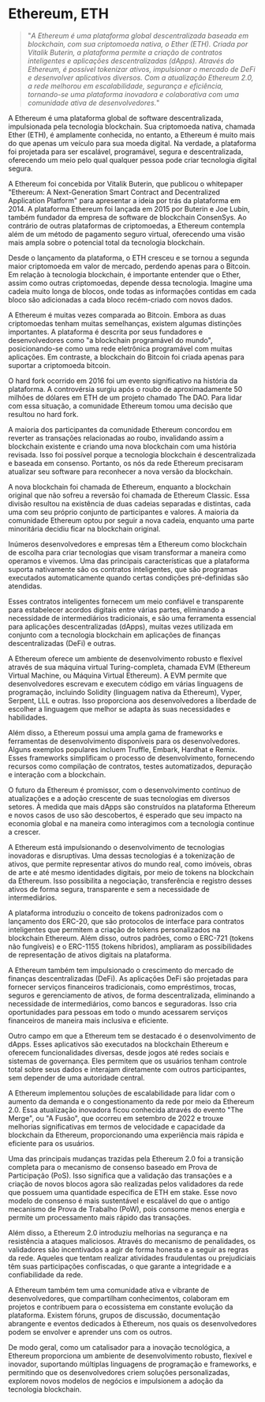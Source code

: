 # Ethereum, ETH

>"*A Ethereum é uma plataforma global descentralizada baseada em blockchain, com sua criptomoeda nativa, o Ether (ETH). Criada por Vitalik Buterin, a plataforma permite a criação de contratos inteligentes e aplicações descentralizadas (dApps). Através do Ethereum, é possível tokenizar ativos, impulsionar o mercado de DeFi e desenvolver aplicativos diversos. Com a atualização Ethereum 2.0, a rede melhorou em escalabilidade, segurança e eficiência, tornando-se uma plataforma inovadora e colaborativa com uma comunidade ativa de desenvolvedores.*"

A Ethereum é uma plataforma global de software descentralizada, impulsionada pela tecnologia blockchain. Sua criptomoeda nativa, chamada Ether (ETH), é amplamente conhecida, no entanto, a Ethereum é muito mais do que apenas um veículo para sua moeda digital. Na verdade, a plataforma foi projetada para ser escalável, programável, segura e descentralizada, oferecendo um meio pelo qual qualquer pessoa pode criar tecnologia digital segura.

A Ethereum foi concebida por Vitalik Buterin, que publicou o whitepaper "Ethereum: A Next-Generation Smart Contract and Decentralized Application Platform" para apresentar a ideia por trás da plataforma em 2014. A plataforma Ethereum foi lançada em 2015 por Buterin e Joe Lubin, também fundador da empresa de software de blockchain ConsenSys. Ao contrário de outras plataformas de criptomoedas, a Ethereum contempla além de um método de pagamento seguro virtual, oferecendo uma visão mais ampla sobre o potencial total da tecnologia blockchain.

Desde o lançamento da plataforma, o ETH cresceu e se tornou a segunda maior criptomoeda em valor de mercado, perdendo apenas para o Bitcoin. Em relação à tecnologia blockchain, é importante entender que o Ether, assim como outras criptomoedas, depende dessa tecnologia. Imagine uma cadeia muito longa de blocos, onde todas as informações contidas em cada bloco são adicionadas a cada bloco recém-criado com novos dados.

A Ethereum é muitas vezes comparada ao Bitcoin. Embora as duas criptomoedas tenham muitas semelhanças, existem algumas distinções importantes. A plataforma é descrita por seus fundadores e desenvolvedores como "a blockchain programável do mundo", posicionando-se como uma rede eletrônica programável com muitas aplicações. Em contraste, a blockchain do Bitcoin foi criada apenas para suportar a criptomoeda bitcoin.

O hard fork ocorrido em 2016 foi um evento significativo na história da plataforma. A controvérsia surgiu após o roubo de aproximadamente 50 milhões de dólares em ETH de um projeto chamado The DAO. Para lidar com essa situação, a comunidade Ethereum tomou uma decisão que resultou no hard fork.

A maioria dos participantes da comunidade Ethereum concordou em reverter as transações relacionadas ao roubo, invalidando assim a blockchain existente e criando uma nova blockchain com uma história revisada. Isso foi possível porque a tecnologia blockchain é descentralizada e baseada em consenso. Portanto, os nós da rede Ethereum precisaram atualizar seu software para reconhecer a nova versão da blockchain.

A nova blockchain foi chamada de Ethereum, enquanto a blockchain original que não sofreu a reversão foi chamada de Ethereum Classic. Essa divisão resultou na existência de duas cadeias separadas e distintas, cada uma com seu próprio conjunto de participantes e valores. A maioria da comunidade Ethereum optou por seguir a nova cadeia, enquanto uma parte minoritária decidiu ficar na blockchain original.

Inúmeros desenvolvedores e empresas têm a Ethereum como blockchain de escolha para criar tecnologias que visam transformar a maneira como operamos e vivemos. Uma das principais características que a plataforma suporta nativamente são os contratos inteligentes, que são programas executados automaticamente quando certas condições pré-definidas são atendidas. 

Esses contratos inteligentes fornecem um meio confiável e transparente para estabelecer acordos digitais entre várias partes, eliminando a necessidade de intermediários tradicionais, e são uma ferramenta essencial para aplicações descentralizadas (dApps), muitas vezes utilizada em conjunto com a tecnologia blockchain em aplicações de finanças descentralizadas (DeFi) e outras.

A Ethereum oferece um ambiente de desenvolvimento robusto e flexível através de sua máquina virtual Turing-completa, chamada EVM (Ethereum Virtual Machine, ou Máquina Virtual Ethereum). A EVM permite que desenvolvedores escrevam e executem código em várias linguagens de programação, incluindo Solidity (linguagem nativa da Ethereum), Vyper, Serpent, LLL e outras. Isso proporciona aos desenvolvedores a liberdade de escolher a linguagem que melhor se adapta às suas necessidades e habilidades.

Além disso, a Ethereum possui uma ampla gama de frameworks e ferramentas de desenvolvimento disponíveis para os desenvolvedores. Alguns exemplos populares incluem Truffle, Embark, Hardhat e Remix. Esses frameworks simplificam o processo de desenvolvimento, fornecendo recursos como compilação de contratos, testes automatizados, depuração e interação com a blockchain.

O futuro da Ethereum é promissor, com o desenvolvimento contínuo de atualizações e a adoção crescente de suas tecnologias em diversos setores. À medida que mais dApps são construídos na plataforma Ethereum e novos casos de uso são descobertos, é esperado que seu impacto na economia global e na maneira como interagimos com a tecnologia continue a crescer.

A Ethereum está impulsionando o desenvolvimento de tecnologias inovadoras e disruptivas. Uma dessas tecnologias é a tokenização de ativos, que permite representar ativos do mundo real, como imóveis, obras de arte e até mesmo identidades digitais, por meio de tokens na blockchain da Ethereum. Isso possibilita a negociação, transferência e registro desses ativos de forma segura, transparente e sem a necessidade de intermediários.

A plataforma introduziu o conceito de tokens padronizados com o lançamento dos ERC-20, que são protocolos de interface para contratos inteligentes que permitem a criação de tokens personalizados na blockchain Ethereum. Além disso, outros padrões, como o ERC-721 (tokens não fungíveis) e o ERC-1155 (tokens híbridos), ampliaram as possibilidades de representação de ativos digitais na plataforma.

A Ethereum também tem impulsionado o crescimento do mercado de finanças descentralizadas (DeFi). As aplicações DeFi são projetadas para fornecer serviços financeiros tradicionais, como empréstimos, trocas, seguros e gerenciamento de ativos, de forma descentralizada, eliminando a necessidade de intermediários, como bancos e seguradoras. Isso cria oportunidades para pessoas em todo o mundo acessarem serviços financeiros de maneira mais inclusiva e eficiente.

Outro campo em que a Ethereum tem se destacado é o desenvolvimento de dApps. Esses aplicativos são executados na blockchain Ethereum e oferecem funcionalidades diversas, desde jogos até redes sociais e sistemas de governança. Eles permitem que os usuários tenham controle total sobre seus dados e interajam diretamente com outros participantes, sem depender de uma autoridade central.

A Ethereum implementou soluções de escalabilidade para lidar com o aumento da demanda e o congestionamento da rede por meio da Ethereum 2.0. Essa atualização inovadora ficou conhecida através do evento "The Merge", ou "A Fusão", que ocorreu em setembro de 2022 e trouxe melhorias significativas em termos de velocidade e capacidade da blockchain da Ethereum, proporcionando uma experiência mais rápida e eficiente para os usuários.

Uma das principais mudanças trazidas pela Ethereum 2.0 foi a transição completa para o mecanismo de consenso baseado em Prova de Participação (PoS). Isso significa que a validação das transações e a criação de novos blocos agora são realizadas pelos validadores da rede que possuem uma quantidade específica de ETH em stake. Esse novo modelo de consenso é mais sustentável e escalável do que o antigo mecanismo de Prova de Trabalho (PoW), pois consome menos energia e permite um processamento mais rápido das transações.

Além disso, a Ethereum 2.0 introduziu melhorias na segurança e na resistência a ataques maliciosos. Através do mecanismo de penalidades, os validadores são incentivados a agir de forma honesta e a seguir as regras da rede. Aqueles que tentam realizar atividades fraudulentas ou prejudiciais têm suas participações confiscadas, o que garante a integridade e a confiabilidade da rede.

A Ethereum também tem uma comunidade ativa e vibrante de desenvolvedores, que compartilham conhecimentos, colaboram em projetos e contribuem para o ecossistema em constante evolução da plataforma. Existem fóruns, grupos de discussão, documentação abrangente e eventos dedicados à Ethereum, nos quais os desenvolvedores podem se envolver e aprender uns com os outros.

De modo geral, como um catalisador para a inovação tecnológica, a Ethereum proporciona um ambiente de desenvolvimento robusto, flexível e inovador, suportando múltiplas linguagens de programação e frameworks, e permitindo que os desenvolvedores criem soluções personalizadas, explorem novos modelos de negócios e impulsionem a adoção da tecnologia blockchain.